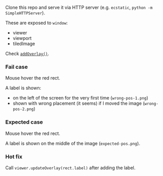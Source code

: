 Clone this repo and serve it via HTTP server (e.g. `ecstatic`, `python -m SimpleHTTPServer`).  

These are exposed to `window`:
- viewer
- viewport
- tiledImage

Check [`addOverlay()`](https://github.com/leesei/test-osd-rotate/blob/overlay/script.js#L76).

### Fail case

Mouse hover the red rect.

A label is shown:
- on the left of the screen for the very first time (`wrong-pos-1.png`)
- shown with wrong placement (it seems) if I moved the image (`wrong-pos-2.png`)

### Expected case

Mouse hover the red rect.

A label is shown on the middle of the image (`expected-pos.png`).

### Hot fix

Call `viewer.updateOverlay(rect.label)` after adding the label.


